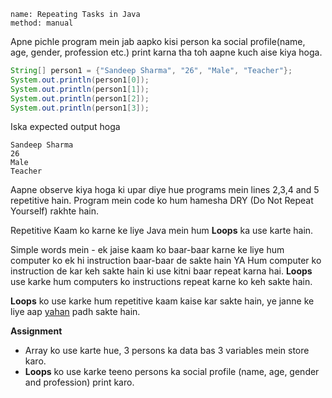 ```ngMeta
name: Repeating Tasks in Java
method: manual
```

Apne pichle program mein jab aapko kisi person ka social profile(name, age, gender, profession etc.) print karna tha toh aapne kuch aise kiya hoga.

```java
String[] person1 = {"Sandeep Sharma", "26", "Male", "Teacher"};
System.out.println(person1[0]);
System.out.println(person1[1]);
System.out.println(person1[2]);
System.out.println(person1[3]);
```
Iska expected output hoga

```
Sandeep Sharma
26
Male
Teacher
```

Aapne observe kiya hoga ki upar diye hue programs mein lines 2,3,4 and 5 repetitive hain.
Program mein code ko hum hamesha DRY (Do Not Repeat Yourself) rakhte hain.


Repetitive Kaam ko karne ke liye Java mein hum **Loops** ka use karte hain. 

Simple words mein - ek jaise kaam ko baar-baar karne ke liye hum computer ko ek hi instruction baar-baar de sakte hain YA Hum computer ko instruction de kar keh sakte hain ki use kitni baar repeat karna hai. **Loops** use karke hum computers ko instructions repeat karne ko keh sakte hain.

**Loops** ko use karke hum repetitive kaam kaise kar sakte hain, ye janne ke liye aap [yahan](https://www.tutorialspoint.com/java/java_loop_control.htm) padh sakte hain.


**Assignment**

- Array ko use karte hue, 3 persons ka data bas 3 variables mein store karo.
- **Loops** ko use karke teeno persons ka social profile (name, age, gender and profession) print karo.


